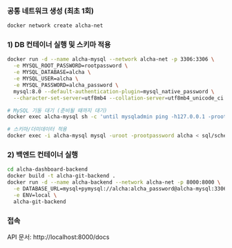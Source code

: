 ### 공통 네트워크 생성 (최초 1회)
```bash
docker network create alcha-net
```

### 1) DB 컨테이너 실행 및 스키마 적용
```bash
docker run -d --name alcha-mysql --network alcha-net -p 3306:3306 \
  -e MYSQL_ROOT_PASSWORD=rootpassword \
  -e MYSQL_DATABASE=alcha \
  -e MYSQL_USER=alcha \
  -e MYSQL_PASSWORD=alcha_password \
  mysql:8.0 --default-authentication-plugin=mysql_native_password \
  --character-set-server=utf8mb4 --collation-server=utf8mb4_unicode_ci

# MySQL 기동 대기 (준비될 때까지 대기)
docker exec alcha-mysql sh -c 'until mysqladmin ping -h127.0.0.1 -prootpassword --silent; do sleep 1; done'

# 스키마/더미데이터 적용
docker exec -i alcha-mysql mysql -uroot -prootpassword alcha < sql/schema.sql
```

### 2) 백엔드 컨테이너 실행
```bash
cd alcha-dashboard-backend
docker build -t alcha-git-backend .
docker run -d --name alcha-backend --network alcha-net -p 8000:8000 \
  -e DATABASE_URL=mysql+pymysql://alcha:alcha_password@alcha-mysql:3306/alcha \
  -e ENV=local \
  alcha-git-backend
```

### 접속
API 문서: http://localhost:8000/docs
